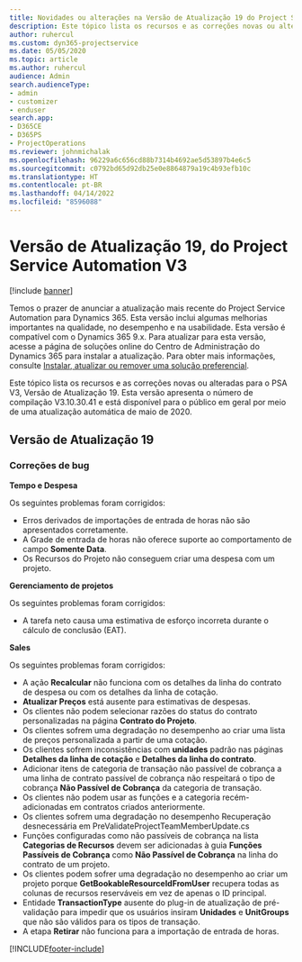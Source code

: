 ```yaml
---
title: Novidades ou alterações na Versão de Atualização 19 do Project Service Automation V3
description: Este tópico lista os recursos e as correções novas ou alteradas disponíveis na Versão de Atualização 19 do Project Service Automation V3.
author: ruhercul
ms.custom: dyn365-projectservice
ms.date: 05/05/2020
ms.topic: article
ms.author: ruhercul
audience: Admin
search.audienceType:
- admin
- customizer
- enduser
search.app:
- D365CE
- D365PS
- ProjectOperations
ms.reviewer: johnmichalak
ms.openlocfilehash: 96229a6c656cd88b7314b4692ae5d53897b4e6c5
ms.sourcegitcommit: c0792bd65d92db25e0e8864879a19c4b93efb10c
ms.translationtype: HT
ms.contentlocale: pt-BR
ms.lasthandoff: 04/14/2022
ms.locfileid: "8596088"
---
```

# <a name="project-service-automation-update-release-19-v3"></a>Versão de Atualização 19, do Project Service Automation V3

[!include [banner](../includes/psa-now-project-operations.md)]

Temos o prazer de anunciar a atualização mais recente do Project Service Automation para Dynamics 365. Esta versão inclui algumas melhorias importantes na qualidade, no desempenho e na usabilidade. Esta versão é compatível com o Dynamics 365 9.x. Para atualizar para esta versão, acesse a página de soluções online do Centro de Administração do Dynamics 365 para instalar a atualização. Para obter mais informações, consulte [Instalar, atualizar ou remover uma solução preferencial](/power-platform/admin/install-remove-preferred-solution).

Este tópico lista os recursos e as correções novas ou alteradas para o PSA V3, Versão de Atualização 19. Esta versão apresenta o número de compilação V3.10.30.41 e está disponível para o público em geral por meio de uma atualização automática de maio de 2020.

## <a name="update-release-19"></a>Versão de Atualização 19

### <a name="bug-fixes"></a>Correções de bug

**Tempo e Despesa**

Os seguintes problemas foram corrigidos: 

- Erros derivados de importações de entrada de horas não são apresentados corretamente.
- A Grade de entrada de horas não oferece suporte ao comportamento de campo **Somente Data**.
- Os Recursos do Projeto não conseguem criar uma despesa com um projeto.

**Gerenciamento de projetos**

Os seguintes problemas foram corrigidos: 

-  A tarefa neto causa uma estimativa de esforço incorreta durante o cálculo de conclusão (EAT).

**Sales**

Os seguintes problemas foram corrigidos: 

- A ação **Recalcular** não funciona com os detalhes da linha do contrato de despesa ou com os detalhes da linha de cotação.
- **Atualizar Preços** está ausente para estimativas de despesas.
-  Os clientes não podem selecionar razões do status do contrato personalizadas na página **Contrato do Projeto**.
- Os clientes sofrem uma degradação no desempenho ao criar uma lista de preços personalizada a partir de uma cotação.
- Os clientes sofrem inconsistências com **unidades** padrão nas páginas **Detalhes da linha de cotação** e **Detalhes da linha do contrato**.
- Adicionar itens de categoria de transação não passível de cobrança a uma linha de contrato passível de cobrança não respeitará o tipo de cobrança **Não Passível de Cobrança** da categoria de transação.
- Os clientes não podem usar as funções e a categoria recém-adicionadas em contratos criados anteriormente.
- Os clientes sofrem uma degradação no desempenho Recuperação desnecessária em PreValidateProjectTeamMemberUpdate.cs
- Funções configuradas como não passíveis de cobrança na lista **Categorias de Recursos** devem ser adicionadas à guia **Funções Passíveis de Cobrança** como **Não Passível de Cobrança** na linha do contrato de um projeto.
- Os clientes podem sofrer uma degradação no desempenho ao criar um projeto porque **GetBookableResourceIdFromUser** recupera todas as colunas de recursos reserváveis em vez de apenas o ID principal.
- Entidade **TransactionType** ausente do plug-in de atualização de pré-validação para impedir que os usuários insiram **Unidades** e **UnitGroups** que não são válidos para os tipos de transação.
- A etapa **Retirar** não funciona para a importação de entrada de horas.


[!INCLUDE[footer-include](../includes/footer-banner.md)]
